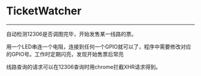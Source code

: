 # TicketWatcher

------------

自动检测12306是否调图完毕，开始发售某一线路的票。

用一个LED串连一个电阻，连接到任何一个GPIO就可以了，程序中需要修改对应的GPIO号。工作时定期闪亮，发现开始售票后常亮

线路查询的请求可以在12306查询时用chrome拦截XHR请求得到。
